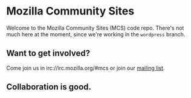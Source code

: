 # Mozilla Community Sites
Welcome to the Mozilla Community Sites (MCS) code repo. There's not much here at the moment, since we're working in the `wordpress` branch.
## Want to get involved?
Come join us in irc://irc.mozilla.org/#mcs or join our [mailing list](https://lists.mozilla.org/listinfo/community-local-sites).

## Collaboration is good.
